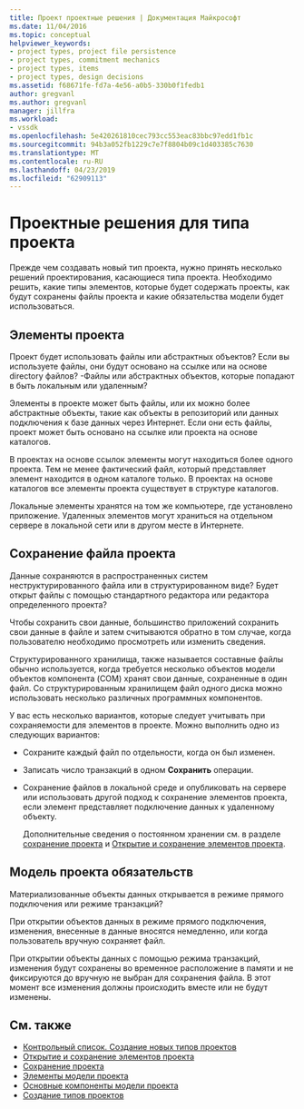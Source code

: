 ```yaml
---
title: Проект проектные решения | Документация Майкрософт
ms.date: 11/04/2016
ms.topic: conceptual
helpviewer_keywords:
- project types, project file persistence
- project types, commitment mechanics
- project types, items
- project types, design decisions
ms.assetid: f68671fe-fd7a-4e56-a0b5-330b0f1fedb1
author: gregvanl
ms.author: gregvanl
manager: jillfra
ms.workload:
- vssdk
ms.openlocfilehash: 5e420261810cec793cc553eac83bbc97edd1fb1c
ms.sourcegitcommit: 94b3a052fb1229c7e7f8804b09c1d403385c7630
ms.translationtype: MT
ms.contentlocale: ru-RU
ms.lasthandoff: 04/23/2019
ms.locfileid: "62909113"
---
```

# <a name="project-type-design-decisions"></a>Проектные решения для типа проекта
Прежде чем создавать новый тип проекта, нужно принять несколько решений проектирования, касающиеся типа проекта. Необходимо решить, какие типы элементов, которые будет содержать проекты, как будут сохранены файлы проекта и какие обязательства модели будет использоваться.

## <a name="project-items"></a>Элементы проекта
 Проект будет использовать файлы или абстрактных объектов? Если вы используете файлы, они будут основано на ссылке или на основе directory файлов? -Файлы или абстрактных объектов, которые попадают в быть локальным или удаленным?

 Элементы в проекте может быть файлы, или их можно более абстрактные объекты, такие как объекты в репозиторий или данных подключения к базе данных через Интернет. Если они есть файлы, проект может быть основано на ссылке или проекта на основе каталогов.

 В проектах на основе ссылок элементы могут находиться более одного проекта. Тем не менее фактический файл, который представляет элемент находится в одном каталоге только. В проектах на основе каталогов все элементы проекта существует в структуре каталогов.

 Локальные элементы хранятся на том же компьютере, где установлено приложение. Удаленных элементов могут храниться на отдельном сервере в локальной сети или в другом месте в Интернете.

## <a name="project-file-persistence"></a>Сохранение файла проекта
 Данные сохраняются в распространенных систем неструктурированного файла или в структурированном виде? Будет открыт файлы с помощью стандартного редактора или редактора определенного проекта?

 Чтобы сохранить свои данные, большинство приложений сохранить свои данные в файле и затем считываются обратно в том случае, когда пользователю необходимо просмотреть или изменить сведения.

 Структурированного хранилища, также называется составные файлы обычно используется, когда требуется несколько объектов модели объектов компонента (COM) хранят свои данные, сохраненные в один файл. Со структурированным хранилищем файл одного диска можно использовать несколько различных программных компонентов.

 У вас есть несколько вариантов, которые следует учитывать при сохраняемости для элементов в проекте. Можно выполнить одно из следующих вариантов:

- Сохраните каждый файл по отдельности, когда он был изменен.

- Записать число транзакций в одном **Сохранить** операции.

- Сохранение файлов в локальной среде и опубликовать на сервере или использовать другой подход к сохранение элементов проекта, если элемент представляет подключение данных к удаленному объекту.

  Дополнительные сведения о постоянном хранении см. в разделе [сохранение проекта](../../extensibility/internals/project-persistence.md) и [Открытие и сохранение элементов проекта](../../extensibility/internals/opening-and-saving-project-items.md).

## <a name="project-commitment-model"></a>Модель проекта обязательств
 Материализованные объекты данных открывается в режиме прямого подключения или режиме транзакций?

 При открытии объектов данных в режиме прямого подключения, изменения, внесенные в данные вносятся немедленно, или когда пользователь вручную сохраняет файл.

 При открытии объекты данных с помощью режима транзакций, изменения будут сохранены во временное расположение в памяти и не фиксируются до вручную не выбран для сохранения файла. В этот момент все изменения должны происходить вместе или не будут изменены.

## <a name="see-also"></a>См. также
- [Контрольный список. Создание новых типов проектов](../../extensibility/internals/checklist-creating-new-project-types.md)
- [Открытие и сохранение элементов проекта](../../extensibility/internals/opening-and-saving-project-items.md)
- [Сохранение проекта](../../extensibility/internals/project-persistence.md)
- [Элементы модели проекта](../../extensibility/internals/elements-of-a-project-model.md)
- [Основные компоненты модели проекта](../../extensibility/internals/project-model-core-components.md)
- [Создание типов проектов](../../extensibility/internals/creating-project-types.md)